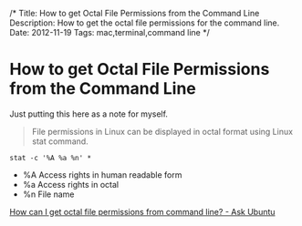 /*
Title: How to get Octal File Permissions from the Command Line
Description: How to get the octal file permissions for the command line.
Date: 2012-11-19
Tags: mac,terminal,command line
*/

# How to get Octal File Permissions from the Command Line

Just putting this here as a note for myself.

> File permissions in Linux can be displayed in octal format using Linux stat command.

`
stat -c '%A %a %n' *
`

- %A Access rights in human readable form
- %a Access rights in octal
- %n File name

[How can I get octal file permissions from command line? - Ask Ubuntu](http://askubuntu.com/questions/152001/how-can-i-get-octal-file-permissions-from-command-line)
